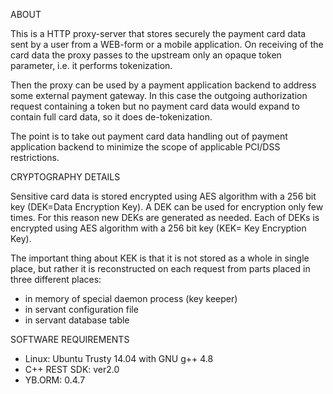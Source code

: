 
ABOUT

This is a HTTP proxy-server that stores securely the payment card data
sent by a user from a WEB-form or a mobile application.
On receiving of the card data the proxy passes to the upstream only an opaque
token parameter, i.e. it performs tokenization.

Then the proxy can be used by a payment application backend to address some
external payment gateway.  In this case the outgoing authorization request
containing a token but no payment card data would expand to contain
full card data, so it does de-tokenization.

The point is to take out payment card data handling out of payment application
backend to minimize the scope of applicable PCI/DSS restrictions.


CRYPTOGRAPHY DETAILS

Sensitive card data is stored encrypted using AES algorithm with a 256 bit key
(DEK=Data Encryption Key).  A DEK can be used for encryption only few times.
For this reason new DEKs are generated as needed.
Each of DEKs is encrypted using AES algorithm with a 256 bit key (KEK=
Key Encryption Key).

The important thing about KEK is that it is not stored as a whole in single
place, but rather it is reconstructed on each request from parts placed in three
different places:
* in memory of special daemon process (key keeper)
* in servant configuration file
* in servant database table


SOFTWARE REQUIREMENTS

* Linux: Ubuntu Trusty 14.04 with GNU g++ 4.8
* C++ REST SDK: ver2.0
* YB.ORM: 0.4.7


